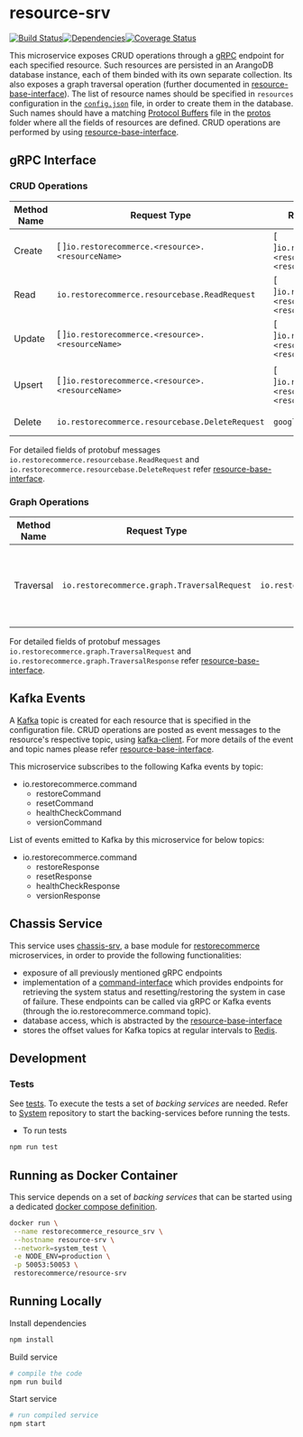 # resource-srv
[![Build Status][build]](https://travis-ci.org/restorecommerce/resource-srv?branch=master)[![Dependencies][depend]](https://david-dm.org/restorecommerce/resource-srv)[![Coverage Status][cover]](https://coveralls.io/github/restorecommerce/resource-srv?branch=master)

[build]: http://img.shields.io/travis/restorecommerce/resource-srv/master.svg?style=flat-square
[depend]: https://img.shields.io/david/restorecommerce/resource-srv.svg?style=flat-square
[cover]: http://img.shields.io/coveralls/restorecommerce/resource-srv/master.svg?style=flat-square

This microservice exposes CRUD operations through a [gRPC](https://grpc.io/docs/) endpoint for each specified resource. Such resources are persisted in an ArangoDB database instance, each of them binded with its own separate collection.
Its also exposes a graph traversal operation (further documented in [resource-base-interface](https://github.com/restorecommerce/resource-base-interface/)).
The list of resource names should be specified in `resources` configuration in the [`config.json`](cfg/config.json) file, in order to create them in the database. Such names should have a matching [Protocol Buffers](https://developers.google.com/protocol-buffers/) file in the [protos](https://github.com/restorecommerce/protos) folder where all the fields of resources are defined.
CRUD operations are performed by using [resource-base-interface](https://github.com/restorecommerce/resource-base-interface/).

## gRPC Interface

### CRUD Operations

| Method Name | Request Type | Response Type | Description |
| ----------- | ------------ | ------------- | ------------|
| Create | [ ]`io.restorecommerce.<resource>.<resourceName>` | [ ]`io.restorecommerce.<resource>.<resourceName>` | List of \<resourceName> to be created |
| Read | `io.restorecommerce.resourcebase.ReadRequest` | [ ]`io.restorecommerce.<resource>.<resourceName>` | List of \<resourceName> |
| Update | [ ]`io.restorecommerce.<resource>.<resourceName>` | [ ]`io.restorecommerce.<resource>.<resourceName>` | List of \<resourceName> to be updated |
| Upsert | [ ]`io.restorecommerce.<resource>.<resourceName>` | [ ]`io.restorecommerce.<resource>.<resourceName>` | List of \<resourceName> to be created or updated |
| Delete | `io.restorecommerce.resourcebase.DeleteRequest`   | `google.protobuf.Empty` | List of resource IDs to be deleted |

For detailed fields of protobuf messages `io.restorecommerce.resourcebase.ReadRequest` and `io.restorecommerce.resourcebase.DeleteRequest` refer [resource-base-interface](https://github.com/restorecommerce/resource-base-interface/).

### Graph Operations

| Method Name | Request Type | Response Type | Description |
| ----------- | ------------ | ------------- | ------------|
| Traversal | `io.restorecommerce.graph.TraversalRequest` | `io.restorecommerce.graph.TraversalResponse` | List of vertices and edges data traversed through the graph |

For detailed fields of protobuf messages `io.restorecommerce.graph.TraversalRequest` and `io.restorecommerce.graph.TraversalResponse` refer [resource-base-interface](https://github.com/restorecommerce/resource-base-interface/).

## Kafka Events

A [Kafka](https://kafka.apache.org/) topic is created for each resource that is specified in the configuration file.
CRUD operations are posted as event messages to the resource's respective topic, using [kafka-client](https://github.com/restorecommerce/kafka-client).
For more details of the event and topic names please refer [resource-base-interface](https://github.com/restorecommerce/resource-base-interface).

This microservice subscribes to the following Kafka events by topic:
- io.restorecommerce.command
  - restoreCommand
  - resetCommand
  - healthCheckCommand
  - versionCommand

List of events emitted to Kafka by this microservice for below topics:
- io.restorecommerce.command
  - restoreResponse
  - resetResponse
  - healthCheckResponse
  - versionResponse

## Chassis Service

This service uses [chassis-srv](http://github.com/restorecommerce/chassis-srv), a base module for [restorecommerce](https://github.com/restorecommerce) microservices, in order to provide the following functionalities:

- exposure of all previously mentioned gRPC endpoints
- implementation of a [command-interface](https://github.com/restorecommerce/chassis-srv/blob/master/command-interface.md) which provides endpoints for retrieving the system status and resetting/restoring the system in case of failure. These endpoints can be called via gRPC or Kafka events (through the io.restorecommerce.command topic).
- database access, which is abstracted by the [resource-base-interface](https://github.com/restorecommerce/resource-base-interface)
- stores the offset values for Kafka topics at regular intervals to [Redis](https://redis.io/).

## Development

### Tests

See [tests](test/). To execute the tests a set of _backing services_ are needed.
Refer to [System](https://github.com/restorecommerce/system) repository to start the backing-services before running the tests.

- To run tests

```sh
npm run test
```

## Running as Docker Container

This service depends on a set of _backing services_ that can be started using a
dedicated [docker compose definition](https://github.com/restorecommerce/system).

```sh
docker run \
 --name restorecommerce_resource_srv \
 --hostname resource-srv \
 --network=system_test \
 -e NODE_ENV=production \
 -p 50053:50053 \
 restorecommerce/resource-srv
```

## Running Locally

Install dependencies

```sh
npm install
```

Build service

```sh
# compile the code
npm run build
```

Start service

```sh
# run compiled service
npm start
```
